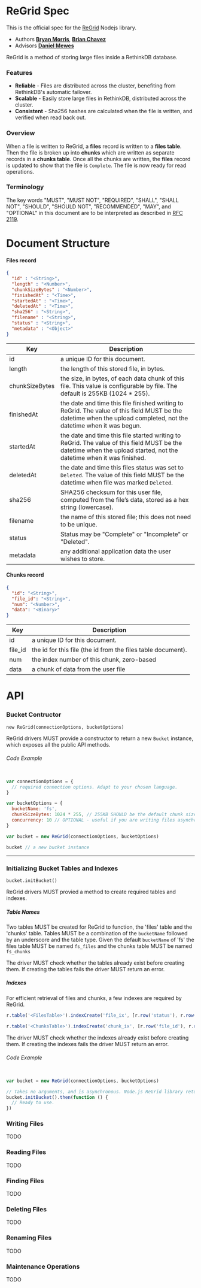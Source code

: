 
# ReGrid Spec

This is the official spec for the [ReGrid](https://github.com/internalfx/regrid) Nodejs library.

- Authors [**Bryan Morris**](https://github.com/internalfx), [**Brian Chavez**](https://github.com/bchavez)
- Advisors [**Daniel Mewes**](https://github.com/danielmewes)

ReGrid is a method of storing large files inside a RethinkDB database.

### Features

- **Reliable** - Files are distributed across the cluster, benefiting from RethinkDB's automatic failover.
- **Scalable** - Easily store large files in RethinkDB, distributed across the cluster.
- **Consistent** - Sha256 hashes are calculated when the file is written, and verified when read back out.

### Overview

When a file is written to ReGrid, a **files** record is written to a **files table**. Then the file is broken up into **chunks** which are written as separate records in a **chunks table**. Once all the chunks are written, the **files** record is updated to show that the file is `Complete`. The file is now ready for read operations.

### Terminology

The key words "MUST", "MUST NOT", "REQUIRED", "SHALL", "SHALL NOT", "SHOULD", "SHOULD NOT", "RECOMMENDED",  "MAY", and "OPTIONAL" in this document are to be interpreted as described in [RFC 2119](https://www.ietf.org/rfc/rfc2119.txt).

# Document Structure

#### Files record

```json
{
  "id" : "<String>",
  "length" : "<Number>",
  "chunkSizeBytes" : "<Number>",
  "finishedAt" : "<Time>",
  "startedAt" : "<Time>",
  "deletedAt" : "<Time>",
  "sha256" : "<String>",
  "filename" : "<String>",
  "status" : "<String>",
  "metadata" : "<Object>"
}
```

| Key | Description |
|---|---|
| id | a unique ID for this document. |
| length | the length of this stored file, in bytes. |
| chunkSizeBytes | the size, in bytes, of each data chunk of this file. This value is configurable by file. The default is 255KB (1024 * 255). |
| finishedAt | the date and time this file finished writing to ReGrid. The value of this field MUST be the datetime when the upload completed, not the datetime when it was begun. |
| startedAt | the date and time this file started writing to ReGrid. The value of this field MUST be the datetime when the upload started, not the datetime when it was finished. |
| deletedAt | the date and time this files status was set to `Deleted`. The value of this field MUST be the datetime when file was marked `Deleted`. |
| sha256 | SHA256 checksum for this user file, computed from the file’s data, stored as a hex string (lowercase). |
| filename | the name of this stored file; this does not need to be unique. |
| status | Status may be "Complete" or "Incomplete" or "Deleted". |
| metadata | any additional application data the user wishes to store. |

#### Chunks record

```json
{
  "id": "<String>",
  "file_id": "<String>",
  "num": "<Number>",
  "data": "<Binary>"
}
```

| Key | Description |
|---|---|
| id | a unique ID for this document. |
| file_id | the id for this file (the id from the files table document). |
| num | the index number of this chunk, zero-based |
| data | a chunk of data from the user file |

# API

### Bucket Contructor

`new ReGrid(connectionOptions, bucketOptions)`

ReGrid drivers MUST provide a constructor to return a new `Bucket` instance, which exposes all the public API methods.

###### Code Example

```javascript

var connectionOptions = {
  // required connection options. Adapt to your chosen language.
}

var bucketOptions = {
  bucketName: 'fs',
  chunkSizeBytes: 1024 * 255, // 255KB SHOULD be the default chunk size.
  concurrency: 10 // OPTIONAL - useful if you are writing files asynchronously
}

var bucket = new ReGrid(connectionOptions, bucketOptions)

bucket // a new bucket instance
```

---

### Initializing Bucket Tables and Indexes

`bucket.initBucket()`

ReGrid drivers MUST provied a method to create required tables and indexes.

##### Table Names

Two tables MUST be created for ReGrid to function, the 'files' table and the 'chunks' table. Tables MUST be a combination of the `bucketName` followed by an underscore and the table type. Given the default `bucketName` of 'fs' the files table MUST be named `fs_files` and the chunks table MUST be named `fs_chunks`

The driver MUST check whether the tables already exist before creating them. If creating the tables fails the driver MUST return an error.

##### Indexes

For efficient retrieval of files and chunks, a few indexes are required by ReGrid.

```javascript
r.table('<FilesTable>').indexCreate('file_ix', [r.row('status'), r.row('filename'), r.row('finishedAt')])

r.table('<ChunksTable>').indexCreate('chunk_ix', [r.row('file_id'), r.row('num')])
```

The driver MUST check whether the indexes already exist before creating them. If creating the indexes fails the driver MUST return an error.

###### Code Example

```javascript

var bucket = new ReGrid(connectionOptions, bucketOptions)

// Takes no arguments, and is asynchronous. Node.js ReGrid library returns a promise, adapt to your chosen language.
bucket.initBucket().then(function () {
  // Ready to use.
})

```

### Writing Files

TODO

### Reading Files

TODO

### Finding Files

TODO

### Deleting Files

TODO

### Renaming Files

TODO

### Maintenance Operations

TODO
